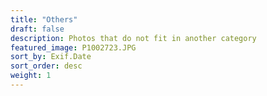 ```yaml
---
title: "Others"
draft: false
description: Photos that do not fit in another category
featured_image: P1002723.JPG
sort_by: Exif.Date
sort_order: desc
weight: 1
---
```



